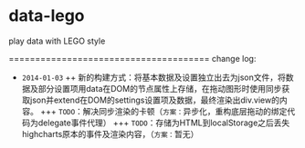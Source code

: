data-lego
=========

play data with LEGO style


======================================
change log:
+ `2014-01-03`
++ 新的构建方式：将基本数据及设置独立出去为json文件，将数据及部分设置项用data在DOM的节点属性上存储，在拖动图形时使用同步获取json并extend在DOM的settings设置项及数据，最终渲染出div.view的内容。
+++ `TODO`：解决同步渲染的卡顿（`方案：`异步化，重构底层拖动的绑定代码为delegate事件代理）
+++ `TODO`：存储为HTML到localStorage之后丢失highcharts原本的事件及渲染内容，（`方案：`暂无）
